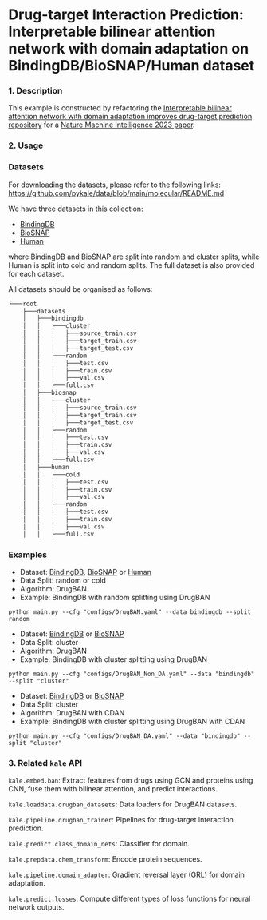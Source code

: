 # Drug-target Interaction Prediction: Interpretable bilinear attention network with domain adaptation on BindingDB/BioSNAP/Human dataset

### 1. Description

This example is constructed by refactoring the [Interpretable bilinear attention network with domain adaptation improves drug-target prediction repository](https://github.com/peizhenbai/DrugBAN) for a [Nature Machine Intelligence 2023 paper](https://www.nature.com/articles/s42256-022-00605-1).

### 2. Usage

### Datasets
For downloading the datasets, please refer to the following links: https://github.com/pykale/data/blob/main/molecular/README.md

We have three datasets in this collection:
- [BindingDB](https://www.bindingdb.org/rwd/bind/index.jsp)
- [BioSNAP](https://github.com/kexinhuang12345/MolTrans?tab=readme-ov-file#datasets)
- [Human](https://github.com/lifanchen-simm/transformerCPI?tab=readme-ov-file#data-sets)

where BindingDB and BioSNAP are split into random and cluster splits, while Human is split into cold and random splits. The full dataset is also provided for each dataset.

All datasets should be organised as follows:

```sh
└───root
    ├───datasets
    │   ├───bindingdb
    │   │   ├───cluster
    │   │   │   ├───source_train.csv
    │   │   │   ├───target_train.csv
    │   │   │   ├───target_test.csv
    │   │   ├───random
    │   │   │   ├───test.csv
    │   │   │   ├───train.csv
    │   │   │   ├───val.csv
    │   │   ├───full.csv
    │   ├───biosnap
    │   │   ├───cluster
    │   │   │   ├───source_train.csv
    │   │   │   ├───target_train.csv
    │   │   │   ├───target_test.csv
    │   │   ├───random
    │   │   │   ├───test.csv
    │   │   │   ├───train.csv
    │   │   │   ├───val.csv
    │   │   ├───full.csv
    │   ├───human
    │   │   ├───cold
    │   │   │   ├───test.csv
    │   │   │   ├───train.csv
    │   │   │   ├───val.csv
    │   │   ├───random
    │   │   │   ├───test.csv
    │   │   │   ├───train.csv
    │   │   │   ├───val.csv
    │   │   ├───full.csv
```


### Examples

* Dataset: [BindingDB](https://www.bindingdb.org/rwd/bind/index.jsp), [BioSNAP](https://github.com/kexinhuang12345/MolTrans?tab=readme-ov-file#datasets) or [Human](https://github.com/lifanchen-simm/transformerCPI?tab=readme-ov-file#data-sets)
* Data Split: random or cold
* Algorithm: DrugBAN
* Example: BindingDB with random splitting using DrugBAN

`python main.py --cfg "configs/DrugBAN.yaml" --data bindingdb --split random`


* Dataset: [BindingDB](https://www.bindingdb.org/rwd/bind/index.jsp) or [BioSNAP](https://github.com/kexinhuang12345/MolTrans?tab=readme-ov-file#datasets)
* Data Split: cluster
* Algorithm: DrugBAN
* Example: BindingDB with cluster splitting using DrugBAN

`python main.py --cfg "configs/DrugBAN_Non_DA.yaml" --data "bindingdb" --split "cluster"`


* Dataset: [BindingDB](https://www.bindingdb.org/rwd/bind/index.jsp) or [BioSNAP](https://github.com/kexinhuang12345/MolTrans?tab=readme-ov-file#datasets)
* Data Split: cluster
* Algorithm: DrugBAN with CDAN
* Example: BindingDB with cluster splitting using DrugBAN with CDAN

`python main.py --cfg "configs/DrugBAN_DA.yaml" --data "bindingdb" --split "cluster"`

### 3. Related `kale` API

`kale.embed.ban`: Extract features from drugs using GCN and proteins using CNN, fuse them with bilinear attention, and predict interactions.

`kale.loaddata.drugban_datasets`: Data loaders for DrugBAN datasets.

`kale.pipeline.drugban_trainer`: Pipelines for drug-target interaction prediction.

`kale.predict.class_domain_nets`: Classifier for domain.

`kale.prepdata.chem_transform`: Encode protein sequences.

`kale.pipeline.domain_adapter`: Gradient reversal layer (GRL) for domain adaptation.

`kale.predict.losses`: Compute different types of loss functions for neural network outputs.
